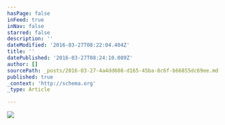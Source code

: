 ```yaml
---
hasPage: false
inFeed: true
inNav: false
starred: false
description: ''
dateModified: '2016-03-27T08:22:04.404Z'
title: ''
datePublished: '2016-03-27T08:24:10.089Z'
author: []
sourcePath: _posts/2016-03-27-4a4dd608-d165-45ba-8c6f-b66855dc69ee.md
published: true
_context: 'http://schema.org'
_type: Article

---
```

![](https://the-grid-user-content.s3-us-west-2.amazonaws.com/8c115902-7d1f-4069-9219-70fff2abad50.png)